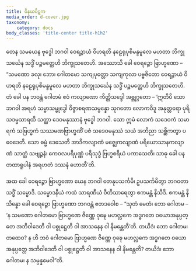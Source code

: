 ```yaml
---
title: ဝိနယပိဋက
media_order: d-cover.jpg
taxonomy:
    category: docs
body_classes: 'title-center title-h1h2'
---
```


တေန သမယေန ဗုဒ္ဓေါ ဘဂဝါ ဝေရဉ္ဇာယံ ဝိဟရတိ နဠေရုပုစိမန္ဒမူလေ မဟတာ ဘိက္ခုသင်္ဃေန သဒ္ဓိံ ပဉ္စမတ္တေဟိ ဘိက္ခုသတေဟိ. အဿောသိ ခေါ ဝေရဉ္ဇော ဗြာဟ္မဏော – “သမဏော ခလု၊ ဘော၊ ဂေါတမော သကျပုတ္တော သကျကုလာ ပဗ္ဗဇိတော ဝေရဉ္ဇာယံ ဝိဟရတိ နဠေရုပုစိမန္ဒမူလေ မဟတာ ဘိက္ခုသင်္ဃေန သဒ္ဓိံ ပဉ္စမတ္တေဟိ ဘိက္ခုသတေဟိ. တံ ခေါ ပန ဘဝန္တံ ဂေါတမံ ဧဝံ ကလျာဏော ကိတ္တိသဒ္ဒေါ အဗ္ဘုဂ္ဂတော – ‘ဣတိပိ သော ဘဂဝါ အရဟံ သမ္မာသမ္ဗုဒ္ဓေါ ဝိဇ္ဇာစရဏသမ္ပန္နော သုဂတော လောကဝိဒူ အနုတ္တရော ပုရိသဒမ္မသာရထိ သတ္ထာ ဒေဝမနုဿာနံ ဗုဒ္ဓေါ ဘဂဝါ. သော ဣမံ လောကံ သဒေဝကံ သမာရကံ သဗြဟ္မကံ သဿမဏဗြာဟ္မဏိံ ပဇံ သဒေဝမနုဿံ သယံ အဘိညာ သစ္ဆိကတွာ ပဝေဒေတိ. သော ဓမ္မံ ဒေသေတိ အာဒိကလျာဏံ မဇ္ဈေကလျာဏံ ပရိယောသာနကလျာဏံ သာတ္ထံ သဗျဉ္ဇနံ၊ ကေဝလပရိပုဏ္ဏံ ပရိသုဒ္ဓံ ဗြဟ္မစရိယံ ပကာသေတိ၊ သာဓု ခေါ ပန တထာရူပါနံ အရဟတံ ဒဿနံ ဟောတီ’တိ.

အထ ခေါ ဝေရဉ္ဇော ဗြာဟ္မဏော ယေန ဘဂဝါ တေနုပသင်္ကမိ၊ ဥပသင်္ကမိတွာ ဘဂဝတာ သဒ္ဓိံ သမ္မောဒိ. သမ္မောဒနီယံ ကထံ သာရဏီယံ ဝီတိသာရေတွာ ဧကမန္တံ နိသီဒိ. ဧကမန္တံ နိသိန္နော ခေါ ဝေရဉ္ဇော ဗြာဟ္မဏော ဘဂဝန္တံ ဧတဒဝေါစ – “သုတံ မေတံ၊ ဘော ဂေါတမ – ‘န သမဏော ဂေါတမော ဗြာဟ္မဏေ ဇိဏ္ဏေ ဝုဍ္ဎေ မဟလ္လကေ အဒ္ဓဂတေ ဝယောအနုပ္ပတ္တေ အဘိဝါဒေတိ ဝါ ပစ္စုဋ္ဌေတိ ဝါ အာသနေန ဝါ နိမန္တေတီ’တိ. တယိဒံ၊ ဘော ဂေါတမ၊ တထေဝ? န ဟိ ဘဝံ ဂေါတမော ဗြာဟ္မဏေ ဇိဏ္ဏေ ဝုဍ္ဎေ မဟလ္လကေ အဒ္ဓဂတေ ဝယောအနုပ္ပတ္တေ အဘိဝါဒေတိ ဝါ ပစ္စုဋ္ဌေတိ ဝါ အာသနေန ဝါ နိမန္တေတိ? တယိဒံ၊ ဘော ဂေါတမ၊ န သမ္ပန္နမေဝါ”တိ.